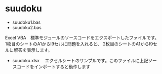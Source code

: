 # suudoku

- suudoku1.bas
- suudoku2.bas

Excel VBA　標準モジュールのソースコードをエクスポートしたファイルです。
1枚目のシートのA1からI9セルに問題を入れると、
2枚目のシートのA1からI9セルに解答を表示します。


- suudoku.xlsx
　エクセルシートのサンプルです。このファイルに上記ソースコードをインポートすると動作します



